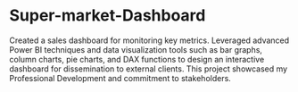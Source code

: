 # Super-market-Dashboard
Created a sales dashboard for monitoring key metrics. Leveraged advanced Power BI techniques and data visualization tools such as bar graphs, column charts, pie charts, and DAX functions to design an interactive dashboard for dissemination to external clients. This project showcased my Professional Development and commitment to stakeholders.
